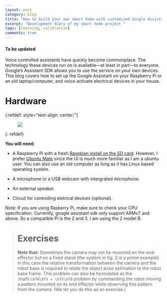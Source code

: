```yaml
---
layout: post
category: blog
title: "How to build your own smart home with customized Google Assistant"
excerpt: "Development diary of my smart home project "
tags: [learning, calibration]
comments: true
---
```


#### To be updated

Voice controlled assistants have quickly become commonplace. The
technology these devices run on is available—at least in part—to
everyone. Google’s Assistant SDK allows you to use the service on your
own devices. This blog covers how to set up the Google Assistant
on your Raspberry Pi or an old laptop/computer, and voice activate
electrical devices in your house.

# Hardware

{:refdef: style="text-align: center;"}
<figure>
  <img src="{{ site.url }}/images/raspberrypi.jpeg">
</figure>
{: refdef}

**You will need:**
- A Raspberry Pi with a fresh
  [Raspbian install on the SD card](https://www.raspberrypi.org/downloads/). However,
  I prefer [Ubuntu Mate](https://ubuntu-mate.org/raspberry-pi/) since
  the UI is much more familiar as I am a ubuntu user. You can also use
  an old computer as long as it has Linux based operating system.

- A microphone or a USB webcam with intergrated microphone.

- An external speaker.

- Circuit for controlling eletrical devices (optional).

Note: If you are using Rasberry Pi, make sure to check your CPU
specification. Currently, google assistant sdk only support ARMv7 and
above. So a compatible Pi is the 2 and 3. I am using the 2 model B.



> Exercises
> ===========================================
> **Note that:** Sometimes the camera may not be mounted on the end-effector
> but on a fixed stand (the system in fig. 2 is a prime
> example). In this case the relative transformation between the camera
> and the robot base is required to relate the object pose estimation to
> the robot base frame. This problem can also be formulated as the :math:`\bfA\bfX = \bfX\bfB`
> problem by commanding the robot moving a pattern mounted on its end
> effector while observing this pattern from the camera. (We let you do
> this as an exercise.)
